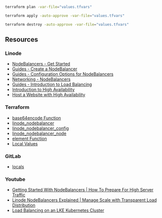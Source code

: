

```bash
terraform plan -var-file="values.tfvars"

terraform apply -auto-approve -var-file="values.tfvars"

terraform destroy -auto-approve -var-file="values.tfvars"
```


## Resources

### Linode
- [NodeBalancers - Get Started](https://www.linode.com/docs/products/networking/nodebalancers/get-started/)
- [Guides - Create a NodeBalancer](https://www.linode.com/docs/products/networking/nodebalancers/guides/create/)
- [Guides - Configuration Options for NodeBalancers](https://www.linode.com/docs/products/networking/nodebalancers/guides/configure/)
- [Networking - NodeBalancers](https://www.linode.com/docs/products/networking/nodebalancers/)
- [Guides - Introduction to Load Balancing](https://www.linode.com/docs/products/networking/nodebalancers/guides/load-balancing/)
- [Introduction to High Availability](https://www.linode.com/docs/guides/introduction-to-high-availability/)
- [Host a Website with High Availability](https://www.linode.com/docs/guides/host-a-website-with-high-availability/)


### Terraform
- [base64encode Function](https://developer.hashicorp.com/terraform/language/functions/base64encode)
- [linode_nodebalancer](https://registry.terraform.io/providers/linode/linode/latest/docs/resources/nodebalancer)
- [linode_nodebalancer_config](https://registry.terraform.io/providers/linode/linode/latest/docs/resources/nodebalancer_config)
- [linode_nodebalancer_node](https://registry.terraform.io/providers/linode/linode/latest/docs/resources/nodebalancer_node)
- [element Function](https://developer.hashicorp.com/terraform/language/functions/element)
- [Local Values](https://developer.hashicorp.com/terraform/language/values/locals)

### GitLab
- [locals](https://gitlab.com/twn-devsecops-bootcamp/latest/infra-automation/-/blob/main/main.tf?ref_type=heads)


### Youtube
- [Getting Started With NodeBalancers | How To Prepare For High Server Traffic](https://www.youtube.com/watch?v=JlXgl_rtM_s)
- [Linode NodeBalancers Explained | Manage Scale with Transparent Load Distribution](https://www.youtube.com/watch?v=U6xxgydIG9w)
- [Load Balancing on an LKE Kubernetes Cluster](https://www.youtube.com/watch?v=odPmyT5DONg)
